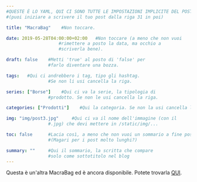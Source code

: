 ```yaml
---
#QUESTE È LO YAML, QUI CI SONO TUTTE LE IMPOSTAZIONI IMPLICITE DEL POST
#(puoi iniziare a scrivere il tuo post dalla riga 31 in poi)

title: "MacraBag"    #Non toccare.

date: 2019-05-28T04:00:00+02:00   #Non toccare (a meno che non vuoi
                    #rimettere a posto la data, ma occhio a
                    #scriverla bene).

draft: false    #Metti 'true' al posto di 'false' per
                #farlo diventare una bozza.

tags:   #Qui ci andrebbero i tag, tipo gli hashtag.
                #Se non li usi cancella la riga.

series: ["Borse"]    #Qui ci va la serie, la tipologia di
                #prodotto. Se non le usi cancella la riga.

categories: ["Prodotti"]    #Qui la categoria. Se non la usi cancella la riga.

img: "img/post3.jpg"     #Qui ci va il nome dell'immagine (con il 
                #.jpg) che devi mettere in /static/img/...

toc: false      #Lacia così, a meno che non vuoi un sommario a fine post
                #(Magari per i post molto lunghi?)

summary: ""     #Qui il sommario, la scritta che compare 
                #solo come sottotitolo nel blog
---
```

Questa è un'altra MacraBag ed è ancora disponibile. Potete trovarla <a href="https://www.etsy.com/it/listing/678802630/macrabag-borsa-in-macrame?ref=shop_home_active_12">QUI</a>.